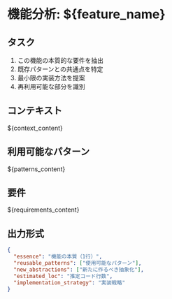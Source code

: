 # 機能分析: ${feature_name}

## タスク
1. この機能の本質的な要件を抽出
2. 既存パターンとの共通点を特定
3. 最小限の実装方法を提案
4. 再利用可能な部分を識別

## コンテキスト
${context_content}

## 利用可能なパターン
${patterns_content}

## 要件
${requirements_content}

## 出力形式
```json
{
  "essence": "機能の本質（1行）",
  "reusable_patterns": ["使用可能なパターン"],
  "new_abstractions": ["新たに作るべき抽象化"],
  "estimated_loc": "推定コード行数",
  "implementation_strategy": "実装戦略"
}
```
